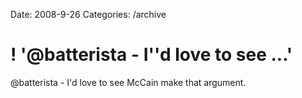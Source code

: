 Date: 2008-9-26
Categories: /archive

# ! '@batterista - I''d love to see ...'

@batterista - I'd love to see McCain make that argument.
